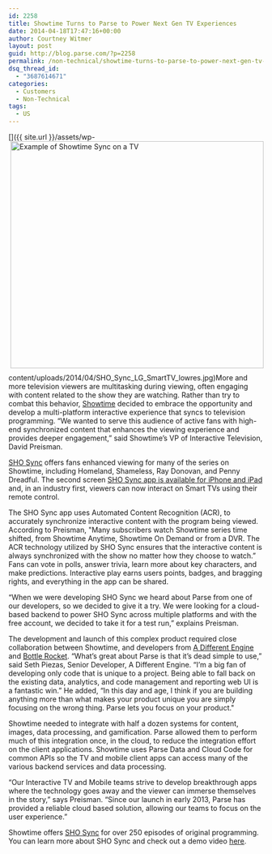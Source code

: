 ```yaml
---
id: 2258
title: Showtime Turns to Parse to Power Next Gen TV Experiences
date: 2014-04-18T17:47:16+00:00
author: Courtney Witmer
layout: post
guid: http://blog.parse.com/?p=2258
permalink: /non-technical/showtime-turns-to-parse-to-power-next-gen-tv-experiences/
dsq_thread_id:
  - "3687614671"
categories:
  - Customers
  - Non-Technical
tags:
  - US
---
```

[<img style="border: 0pt none; float: right; padding-left: 10px; padding-bottom: 10px;" src="{{ site.url }}/assets/wp-content/uploads/2014/04/SHO_Sync_LG_SmartTV_lowres.jpg" alt="Example of Showtime Sync on a TV" width="500" height="448" />]({{ site.url }}/assets/wp-content/uploads/2014/04/SHO_Sync_LG_SmartTV_lowres.jpg)More and more television viewers are multitasking during viewing, often engaging with content related to the show they are watching. Rather than try to combat this behavior, <a href="http://www.sho.com/sho/home" target="_blank">Showtime</a> decided to embrace the opportunity and develop a multi-platform interactive experience that syncs to television programming. “We wanted to serve this audience of active fans with high-end synchronized content that enhances the viewing experience and provides deeper engagement,” said Showtime’s VP of Interactive Television, David Preisman.

<a href="http://sho.com/sync" target="_blank">SHO Sync</a> offers fans enhanced viewing for many of the series on Showtime, including Homeland, Shameless, Ray Donovan, and Penny Dreadful. The second screen <a href="https://itunes.apple.com/us/app/showtime-sync-second-screen/id462311198?mt=8" target="_blank">SHO Sync app is available for iPhone and iPad</a> and, in an industry first, viewers can now interact on Smart TVs using their remote control.

The SHO Sync app uses Automated Content Recognition (ACR), to accurately synchronize interactive content with the program being viewed. According to Preisman, "Many subscribers watch Showtime series time shifted, from Showtime Anytime, Showtime On Demand or from a DVR. The ACR technology utilized by SHO Sync ensures that the interactive content is always synchronized with the show no matter how they choose to watch.” Fans can vote in polls, answer trivia, learn more about key characters, and make predictions. Interactive play earns users points, badges, and bragging rights, and everything in the app can be shared.

“When we were developing SHO Sync we heard about Parse from one of our developers, so we decided to give it a try. We were looking for a cloud-based backend to power SHO Sync across multiple platforms and with the free account, we decided to take it for a test run,” explains Preisman.

The development and launch of this complex product required close collaboration between Showtime, and developers from <a href="http://adifferentengine.com/" target="_blank">A Different Engine</a> and <a href="http://www.bottlerocketapps.com/index.html" target="_blank">Bottle Rocket</a>. “What’s great about Parse is that it’s dead simple to use,” said Seth Piezas, Senior Developer, A Different Engine. “I’m a big fan of developing only code that is unique to a project. Being able to fall back on the existing data, analytics, and code management and reporting web UI is a fantastic win.” He added, “In this day and age, I think if you are building anything more than what makes your product unique you are simply focusing on the wrong thing. Parse lets you focus on your product."

Showtime needed to integrate with half a dozen systems for content, images, data processing, and gamification. Parse allowed them to perform much of this integration once, in the cloud, to reduce the integration effort on the client applications. Showtime uses Parse Data and Cloud Code for common APIs so the TV and mobile client apps can access many of the various backend services and data processing.

“Our Interactive TV and Mobile teams strive to develop breakthrough apps where the technology goes away and the viewer can immerse themselves in the story,” says Preisman. “Since our launch in early 2013, Parse has provided a reliable cloud based solution, allowing our teams to focus on the user experience.”

Showtime offers <a href="http://sho.com/sync" target="_blank">SHO Sync</a> for over 250 episodes of original programming. You can learn more about SHO Sync and check out a demo video <a href="http://SHO.com/sync" target="_blank">here</a>.